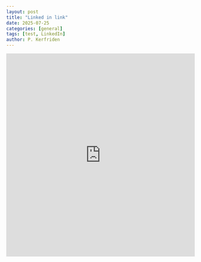 ```yaml
---
layout: post
title: "Linked in link"
date: 2025-07-25
categories: [general]
tags: [test, LinkedIn]
author: P. Kerfriden
---
```



<iframe src="https://www.linkedin.com/embed/feed/update/urn:li:ugcPost:7312795420831731714?collapsed=1" height="542" width="504" frameborder="0" allowfullscreen="" title="Embedded post"></iframe>
